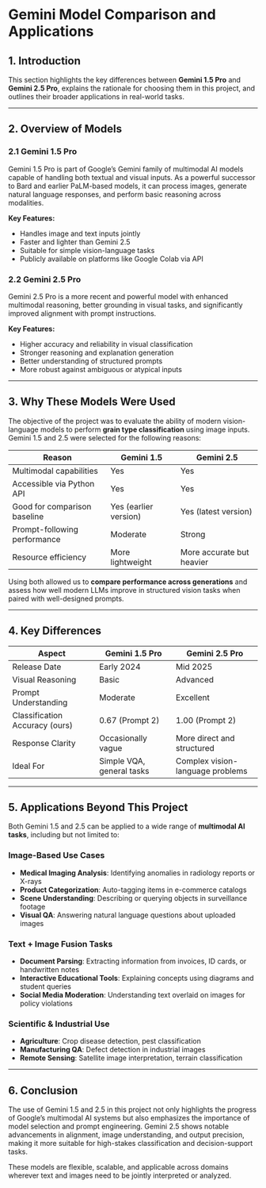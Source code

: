 # Gemini Model Comparison and Applications

## 1. Introduction

This section highlights the key differences between **Gemini 1.5 Pro** and **Gemini 2.5 Pro**, explains the rationale for choosing them in this project, and outlines their broader applications in real-world tasks.

---

## 2. Overview of Models

### 2.1 Gemini 1.5 Pro

Gemini 1.5 Pro is part of Google’s Gemini family of multimodal AI models capable of handling both textual and visual inputs. As a powerful successor to Bard and earlier PaLM-based models, it can process images, generate natural language responses, and perform basic reasoning across modalities.

**Key Features:**
- Handles image and text inputs jointly
- Faster and lighter than Gemini 2.5
- Suitable for simple vision-language tasks
- Publicly available on platforms like Google Colab via API

### 2.2 Gemini 2.5 Pro

Gemini 2.5 Pro is a more recent and powerful model with enhanced multimodal reasoning, better grounding in visual tasks, and significantly improved alignment with prompt instructions.

**Key Features:**
- Higher accuracy and reliability in visual classification
- Stronger reasoning and explanation generation
- Better understanding of structured prompts
- More robust against ambiguous or atypical inputs

---

## 3. Why These Models Were Used

The objective of the project was to evaluate the ability of modern vision-language models to perform **grain type classification** using image inputs. Gemini 1.5 and 2.5 were selected for the following reasons:

| Reason                          | Gemini 1.5                    | Gemini 2.5                    |
|---------------------------------|-------------------------------|-------------------------------|
| Multimodal capabilities         | Yes                           | Yes                           |
| Accessible via Python API       | Yes                           | Yes                           |
| Good for comparison baseline    | Yes (earlier version)         | Yes (latest version)          |
| Prompt-following performance    | Moderate                      | Strong                        |
| Resource efficiency             | More lightweight              | More accurate but heavier     |

Using both allowed us to **compare performance across generations** and assess how well modern LLMs improve in structured vision tasks when paired with well-designed prompts.

---

## 4. Key Differences

| Aspect                        | Gemini 1.5 Pro                  | Gemini 2.5 Pro                  |
|------------------------------|----------------------------------|----------------------------------|
| Release Date                 | Early 2024                      | Mid 2025                        |
| Visual Reasoning             | Basic                           | Advanced                        |
| Prompt Understanding         | Moderate                        | Excellent                       |
| Classification Accuracy (ours) | 0.67 (Prompt 2)              | 1.00 (Prompt 2)                 |
| Response Clarity             | Occasionally vague              | More direct and structured      |
| Ideal For                    | Simple VQA, general tasks        | Complex vision-language problems|

---

## 5. Applications Beyond This Project

Both Gemini 1.5 and 2.5 can be applied to a wide range of **multimodal AI tasks**, including but not limited to:

### Image-Based Use Cases
- **Medical Imaging Analysis**: Identifying anomalies in radiology reports or X-rays
- **Product Categorization**: Auto-tagging items in e-commerce catalogs
- **Scene Understanding**: Describing or querying objects in surveillance footage
- **Visual QA**: Answering natural language questions about uploaded images

### Text + Image Fusion Tasks
- **Document Parsing**: Extracting information from invoices, ID cards, or handwritten notes
- **Interactive Educational Tools**: Explaining concepts using diagrams and student queries
- **Social Media Moderation**: Understanding text overlaid on images for policy violations

### Scientific & Industrial Use
- **Agriculture**: Crop disease detection, pest classification
- **Manufacturing QA**: Defect detection in industrial images
- **Remote Sensing**: Satellite image interpretation, terrain classification

---

## 6. Conclusion

The use of Gemini 1.5 and 2.5 in this project not only highlights the progress of Google’s multimodal AI systems but also emphasizes the importance of model selection and prompt engineering. Gemini 2.5 shows notable advancements in alignment, image understanding, and output precision, making it more suitable for high-stakes classification and decision-support tasks.

These models are flexible, scalable, and applicable across domains wherever text and images need to be jointly interpreted or analyzed.

